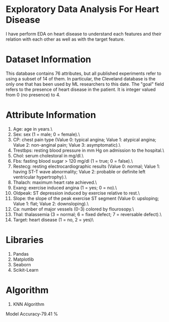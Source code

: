 # Exploratory Data Analysis For Heart Disease
I have perform EDA on heart disease to understand each features and their relation with each other as well as with the target feature.


# Dataset Information
This database contains 76 attributes, but all published experiments refer to using a subset of 14 of them. In particular, the Cleveland database is the only one that has been used by ML researchers to this date. The "goal" field refers to the presence of heart disease in the patient. It is integer valued from 0 (no presence) to 4.


# Attribute Information
1. Age: age in years.\
2. Sex: sex (1 = male; 0 = female).\
3. CP: chest pain type (Value 0: typical angina; Value 1: atypical angina; Value 2: non-anginal pain; Value 3: asymptomatic).\
4. Trestbps: resting blood pressure in mm Hg on admission to the hospital.\
5. Chol: serum cholestoral in mg/dl.\
6. Fbs: fasting blood sugar > 120 mg/dl (1 = true; 0 = false).\
7. Restecg: resting electrocardiographic results (Value 0: normal; Value 1: having ST-T wave abnormality; Value 2: probable or definite left ventricular hypertrophy).\
8. Thalach: maximum heart rate achieved.\
9. Exang: exercise induced angina (1 = yes; 0 = no).\
10. Oldpeak: ST depression induced by exercise relative to rest.\
11. Slope: the slope of the peak exercise ST segment (Value 0: upsloping; Value 1: flat; Value 2: downsloping).\
12. Ca: number of major vessels (0-3) colored by flourosopy.\
13. Thal: thalassemia (3 = normal; 6 = fixed defect; 7 = reversable defect).\
14. Target: heart disease (1 = no, 2 = yes)\


# Libraries
1. Pandas
2. Matplotlib
3. Seaborn
4. Scikit-Learn

# Algorithm
1. KNN Algorithm

Model Accuracy-79.41 %


